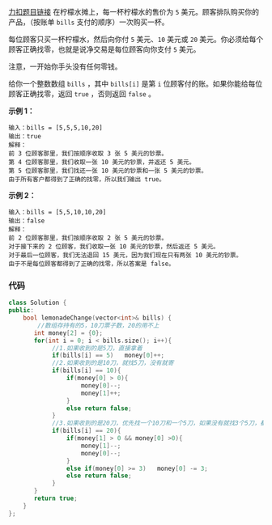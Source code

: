 [力扣题目链接](https://leetcode.cn/problems/lemonade-change/)
在柠檬水摊上，每一杯柠檬水的售价为 `5` 美元。顾客排队购买你的产品，（按账单 `bills` 支付的顺序）一次购买一杯。

每位顾客只买一杯柠檬水，然后向你付 `5` 美元、`10` 美元或 `20` 美元。你必须给每个顾客正确找零，也就是说净交易是每位顾客向你支付 `5` 美元。

注意，一开始你手头没有任何零钱。

给你一个整数数组 `bills` ，其中 `bills[i]` 是第 `i` 位顾客付的账。如果你能给每位顾客正确找零，返回 `true` ，否则返回 `false` 。

**示例 1：**
```
输入：bills = [5,5,5,10,20]
输出：true
解释：
前 3 位顾客那里，我们按顺序收取 3 张 5 美元的钞票。
第 4 位顾客那里，我们收取一张 10 美元的钞票，并返还 5 美元。
第 5 位顾客那里，我们找还一张 10 美元的钞票和一张 5 美元的钞票。
由于所有客户都得到了正确的找零，所以我们输出 true。
```

**示例 2：**
```
输入：bills = [5,5,10,10,20]
输出：false
解释：
前 2 位顾客那里，我们按顺序收取 2 张 5 美元的钞票。
对于接下来的 2 位顾客，我们收取一张 10 美元的钞票，然后返还 5 美元。
对于最后一位顾客，我们无法退回 15 美元，因为我们现在只有两张 10 美元的钞票。
由于不是每位顾客都得到了正确的找零，所以答案是 false。
```


### 代码
```c++
class Solution {
public:
    bool lemonadeChange(vector<int>& bills) {
        //数组存持有的5，10刀票子数，20的用不上
       int money[2] = {0};
       for(int i = 0; i < bills.size(); i++){
            //1.如果收到的是5刀，直接拿着
            if(bills[i] == 5)   money[0]++;
            //2.如果收到的是10刀，就找5刀，没有就寄
            if(bills[i] == 10){
                if(money[0] > 0){
                    money[0]--;
                    money[1]++;
                }
                else return false;
            }
            //3.如果收到的是20刀，优先找一个10刀和一个5刀，如果没有就找3个5刀，都没有就寄
            if(bills[i] == 20){
                if(money[1] > 0 && money[0] >0){
                    money[1]--;
                    money[0]--;
                }
                else if(money[0] >= 3)   money[0] -= 3;
                else return false;
            }   
       }
       return true;
    }
};
```